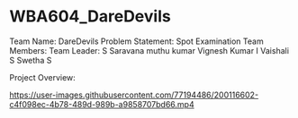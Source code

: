 # WBA604_DareDevils

Team Name: DareDevils
Problem Statement: Spot Examination
Team Members:
Team Leader: S Saravana muthu kumar
Vignesh Kumar I 
Vaishali S
Swetha S

Project Overview:



https://user-images.githubusercontent.com/77194486/200116602-c4f098ec-4b78-489d-989b-a9858707bd66.mp4

